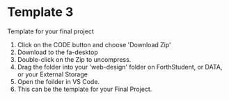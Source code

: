 # Template 3
 Template for your final project

1. Click on the CODE button and choose 'Download Zip'
2. Download to the fa-desktop
3. Double-click on the Zip to uncompress.
4. Drag the folder into your 'web-design' folder on ForthStudent, or DATA, or your External Storage
5. Open the foilder in VS Code.
6. This can be the template for your Final Project.